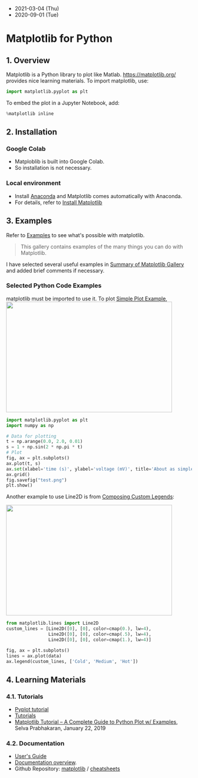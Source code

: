 * 2021-03-04 (Thu)
* 2020-09-01 (Tue)

# Matplotlib for Python
## 1. Overview
Matplotlib is a Python library to plot like Matlab. https://matplotlib.org/ provides nice learning materials. To import matplotlib, use:
```python
import matplotlib.pyplot as plt
```
To embed the plot in a Jupyter Notebook, add:
```python
%matplotlib inline
```
## 2. Installation
### Google Colab
* Matploblib is built into Google Colab.
* So installation is not necessary.

### Local environment
* Install [Anaconda](https://www.anaconda.com/) and Matplotlib comes automatically with Anaconda.
* For details, refer to [Install Matplotlib](INSTALL.md)

## 3. Examples
Refer to [Examples](https://matplotlib.org/gallery/index.html) to see what's possible with matplotlib.
> This gallery contains examples of the many things you can do with Matplotlib.

I have selected several useful examples in [Summary of Matplotlib Gallery](gallery/summary-matplotlib-gallery.md) and added brief comments if necessary.

### Selected Python Code Examples
matplotlib must be imported to use it. To plot [Simple Plot Example](gallery/lines_bars_and_markers#simple_plot), 
<img src="https://matplotlib.org/_images/sphx_glr_simple_plot_001.png" width="450" height="300"/>

```python
import matplotlib.pyplot as plt
import numpy as np

# Data for plotting
t = np.arange(0.0, 2.0, 0.01)
s = 1 + np.sin(2 * np.pi * t)
# Plot
fig, ax = plt.subplots()
ax.plot(t, s)
ax.set(xlabel='time (s)', ylabel='voltage (mV)', title='About as simple as it gets, folks')
ax.grid()
fig.savefig("test.png")
plt.show()
```

Another example to use Line2D is from [Composing Custom Legends](https://matplotlib.org/3.1.1/gallery/text_labels_and_annotations/custom_legends.html#sphx-glr-gallery-text-labels-and-annotations-custom-legends-py):

<img src="https://matplotlib.org/3.1.1/_images/sphx_glr_custom_legends_002.png" width="450" height="300" />

```python
from matplotlib.lines import Line2D
custom_lines = [Line2D([0], [0], color=cmap(0.), lw=4),
                Line2D([0], [0], color=cmap(.5), lw=4),
                Line2D([0], [0], color=cmap(1.), lw=4)]

fig, ax = plt.subplots()
lines = ax.plot(data)
ax.legend(custom_lines, ['Cold', 'Medium', 'Hot'])
```
## 4. Learning Materials
### 4.1. Tutorials
* [Pyplot tutorial](https://matplotlib.org/tutorials/introductory/pyplot.html)
* [Tutorials](https://matplotlib.org/3.1.1/tutorials/index.html)
* [Matplotlib Tutorial – A Complete Guide to Python Plot w/ Examples](https://www.machinelearningplus.com/plots/matplotlib-tutorial-complete-guide-python-plot-examples/), Selva Prabhakaran, January 22, 2019

### 4.2. Documentation
* [User's Guide](https://matplotlib.org/users/index.html)
* [Documentation overview](https://matplotlib.org/contents.html). 
* Github Repository: [matplotlib](https://github.com/matplotlib) / [cheatsheets](https://github.com/matplotlib/cheatsheets)
